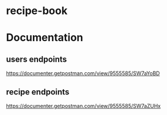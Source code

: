 # recipe-book

# Documentation


## users endpoints
  
   https://documenter.getpostman.com/view/9555585/SW7aYoBD



## recipe endpoints

https://documenter.getpostman.com/view/9555585/SW7aZUHx

